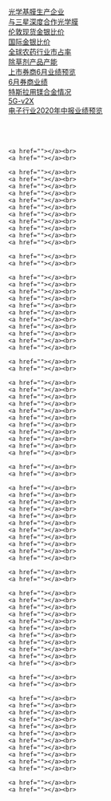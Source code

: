 <a href="https://image.xuangubao.cn/Fum5-gsyzetkJ859mMrfkOS-ReHn">光学基膜生产企业</a><br/>
	<a href="https://image.xuangubao.cn/FjWoyDuj1sDrPY2BCSNcbqQQdtno">与三星深度合作光学膜</a><br>
	<a href="https://image.xuangubao.cn/FmOMyUHACejMPfvSvs9w48zyONct">伦敦现货金银比价</a><br>
	<a href="https://image.xuangubao.cn/FqWljHzsKiVpV4bQunLKDarpzcwM">国际金银比价</a><br>
	<a href="https://image.xuangubao.cn/FqZDOYSNFwm-WMfkrMY80rdBNA40">全球农药行业市占率</a><br>
	<a href="https://image.xuangubao.cn/Fkl4ZEepny1TrTsC7uIHjl1zLF8q">除草剂产品产能</a><br>
	<a href="https://image.xuangubao.cn/Fg1onYQS6VDQhk9dtDGM8iUMQskm">上市券商6月业绩预览</a><br>
	<a href="https://image.xuangubao.cn/FvmcdWtuRpgwVUIJzLWdUxkWL8AA">6月券商业绩</a><br>
	<a href="https://image.xuangubao.cn/FnhDf5n4t2C-RsCyML3Cte7KN1FZ">特斯拉用镁合金情况</a><br>
	<a href="https://image.xuangubao.cn/FrOGHaKN5eU3rgyqIuWgIlvQfjM6">5G-v2X</a><br>
	<a href="https://image.xuangubao.cn/Fux_WukB7OALakiZo6i0LJLgEReg">电子行业2020年中报业绩预览</a><br>
	<a href=""></a><br>
	<a href=""></a><br>
	<a href=""></a><br>

	<a href=""></a><br>
	<a href=""></a><br>

	<a href=""></a><br>
	<a href=""></a><br>
	<a href=""></a><br>
	<a href=""></a><br>
	<a href=""></a><br>
	<a href=""></a><br>
	<a href=""></a><br>
	<a href=""></a><br>
	<a href=""></a><br>
	<a href=""></a><br>
	<a href=""></a><br>

	<a href=""></a><br>
	<a href=""></a><br>

	<a href=""></a><br>
	<a href=""></a><br>
	<a href=""></a><br>
	<a href=""></a><br>
	<a href=""></a><br>
	<a href=""></a><br>
	<a href=""></a><br>
	<a href=""></a><br>
	<a href=""></a><br>
	<a href=""></a><br>
	<a href=""></a><br>

	<a href=""></a><br>
	<a href=""></a><br>

	<a href=""></a><br>
	<a href=""></a><br>
	<a href=""></a><br>
	<a href=""></a><br>
	<a href=""></a><br>
	<a href=""></a><br>
	<a href=""></a><br>
	<a href=""></a><br>
	<a href=""></a><br>
	<a href=""></a><br>
	<a href=""></a><br>

	<a href=""></a><br>
	<a href=""></a><br>

	<a href=""></a><br>
	<a href=""></a><br>
	<a href=""></a><br>
	<a href=""></a><br>
	<a href=""></a><br>
	<a href=""></a><br>
	<a href=""></a><br>
	<a href=""></a><br>
	<a href=""></a><br>
	<a href=""></a><br>
	<a href=""></a><br>

	<a href=""></a><br>
	<a href=""></a><br>

	<a href=""></a><br>
	<a href=""></a><br>
	<a href=""></a><br>
	<a href=""></a><br>
	<a href=""></a><br>
	<a href=""></a><br>
	<a href=""></a><br>
	<a href=""></a><br>
	<a href=""></a><br>
	<a href=""></a><br>
	<a href=""></a><br>

	<a href=""></a><br>
	<a href=""></a><br>

	<a href=""></a><br>
	<a href=""></a><br>
	<a href=""></a><br>
	<a href=""></a><br>
	<a href=""></a><br>
	<a href=""></a><br>
	<a href=""></a><br>
	<a href=""></a><br>
	<a href=""></a><br>
	<a href=""></a><br>
	<a href=""></a><br>

	<a href=""></a><br>
	<a href=""></a><br>
	